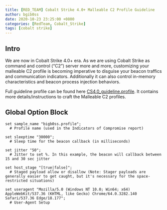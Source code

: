 ```yaml
---
title: [RED_TEAM] Cobalt Strike 4.0+ Malleable C2 Profile Guideline
author: bgib0ss
date: 2020-10-23 23:25:00 +0800
categories: [RedTeam, Cobalt_Strike]
tags: [cobalt strike]
---
```


## Intro

We are now in Cobalt Strike 4.0+ era. As we are using Cobalt Strike as command and control (“C2”) server more and more, customizing your malleable C2 profile is becoming imperative to disguise your beacon traffics and communication indicators. Additionally it can also control in-memory characteristics and beacon process injection behaviors.

Full guideline profile can be found here [CS4.0_guideline.profile](https://github.com/bigb0sss/RedTeam/blob/master/CobaltStrike/malleable_C2_profile/CS4.0_guideline.profile). It contains more details/instructions to craft the Malleable C2 profiles.

## Global Option Block

```
set sample_name "bigb0ss.profile";     
  # Profile name (used in the Indicators of Compromise report)

set sleeptime "30000";                  
  # Sleep time for the beacon callback (in milliseconds)
  
set jitter "50";                        
  # Jitter to set %. In this example, the beacon will callback between 15 and 30 sec jitter
  
set host_stage "[true|false]";            
  # Staged payload allow or disallow (Note: Stager payloads are generally easier to get caught, but it's necessary for the space-restricted situations)
  
set useragent "Mozilla/5.0 (Windows NT 10.0; Win64; x64) AppleWebKit/537.36 (KHTML, like Gecko) Chrome/64.0.3282.140 Safari/537.36 Edge/18.177";    
  # User-Agent Setup
```

